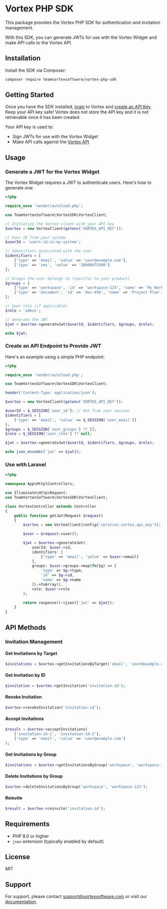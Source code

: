 # Vortex PHP SDK

This package provides the Vortex PHP SDK for authentication and invitation management.

With this SDK, you can generate JWTs for use with the Vortex Widget and make API calls to the Vortex API.

## Installation

Install the SDK via Composer:

```bash
composer require teamvortexsoftware/vortex-php-sdk
```

## Getting Started

Once you have the SDK installed, [login](https://admin.vortexsoftware.com/signin) to Vortex and [create an API Key](https://admin.vortexsoftware.com/members/api-keys). Keep your API key safe! Vortex does not store the API key and it is not retrievable once it has been created.

Your API key is used to:
- Sign JWTs for use with the Vortex Widget
- Make API calls against the [Vortex API](https://api.vortexsoftware.com/api)

## Usage

### Generate a JWT for the Vortex Widget

The Vortex Widget requires a JWT to authenticate users. Here's how to generate one:

```php
<?php

require_once 'vendor/autoload.php';

use TeamVortexSoftware\VortexSDK\VortexClient;

// Initialize the Vortex client with your API key
$vortex = new VortexClient(getenv('VORTEX_API_KEY'));

// User ID from your system
$userId = 'users-id-in-my-system';

// Identifiers associated with the user
$identifiers = [
    ['type' => 'email', 'value' => 'user@example.com'],
    ['type' => 'sms', 'value' => '18008675309']
];

// Groups the user belongs to (specific to your product)
$groups = [
    ['type' => 'workspace', 'id' => 'workspace-123', 'name' => 'My Workspace'],
    ['type' => 'document', 'id' => 'doc-456', 'name' => 'Project Plan']
];

// User role (if applicable)
$role = 'admin';

// Generate the JWT
$jwt = $vortex->generateJwt($userId, $identifiers, $groups, $role);

echo $jwt;
```

### Create an API Endpoint to Provide JWT

Here's an example using a simple PHP endpoint:

```php
<?php

require_once 'vendor/autoload.php';

use TeamVortexSoftware\VortexSDK\VortexClient;

header('Content-Type: application/json');

$vortex = new VortexClient(getenv('VORTEX_API_KEY'));

$userId = $_SESSION['user_id']; // Get from your session
$identifiers = [
    ['type' => 'email', 'value' => $_SESSION['user_email']]
];
$groups = $_SESSION['user_groups'] ?? [];
$role = $_SESSION['user_role'] ?? null;

$jwt = $vortex->generateJwt($userId, $identifiers, $groups, $role);

echo json_encode(['jwt' => $jwt]);
```

### Use with Laravel

```php
<?php

namespace App\Http\Controllers;

use Illuminate\Http\Request;
use TeamVortexSoftware\VortexSDK\VortexClient;

class VortexController extends Controller
{
    public function getJwt(Request $request)
    {
        $vortex = new VortexClient(config('services.vortex.api_key'));

        $user = $request->user();

        $jwt = $vortex->generateJwt(
            userId: $user->id,
            identifiers: [
                ['type' => 'email', 'value' => $user->email]
            ],
            groups: $user->groups->map(fn($g) => [
                'type' => $g->type,
                'id' => $g->id,
                'name' => $g->name
            ])->toArray(),
            role: $user->role
        );

        return response()->json(['jwt' => $jwt]);
    }
}
```

## API Methods

### Invitation Management

#### Get Invitations by Target

```php
$invitations = $vortex->getInvitationsByTarget('email', 'user@example.com');
```

#### Get Invitation by ID

```php
$invitation = $vortex->getInvitation('invitation-id');
```

#### Revoke Invitation

```php
$vortex->revokeInvitation('invitation-id');
```

#### Accept Invitations

```php
$result = $vortex->acceptInvitations(
    ['invitation-id-1', 'invitation-id-2'],
    ['type' => 'email', 'value' => 'user@example.com']
);
```

#### Get Invitations by Group

```php
$invitations = $vortex->getInvitationsByGroup('workspace', 'workspace-123');
```

#### Delete Invitations by Group

```php
$vortex->deleteInvitationsByGroup('workspace', 'workspace-123');
```

#### Reinvite

```php
$result = $vortex->reinvite('invitation-id');
```

## Requirements

- PHP 8.0 or higher
- `json` extension (typically enabled by default)

## License

MIT

## Support

For support, please contact support@vortexsoftware.com or visit our [documentation](https://docs.vortexsoftware.com).
